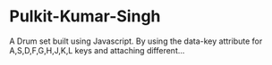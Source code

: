 # Pulkit-Kumar-Singh
A Drum set built using Javascript. By using the data-key attribute for A,S,D,F,G,H,J,K,L keys and attaching different…
